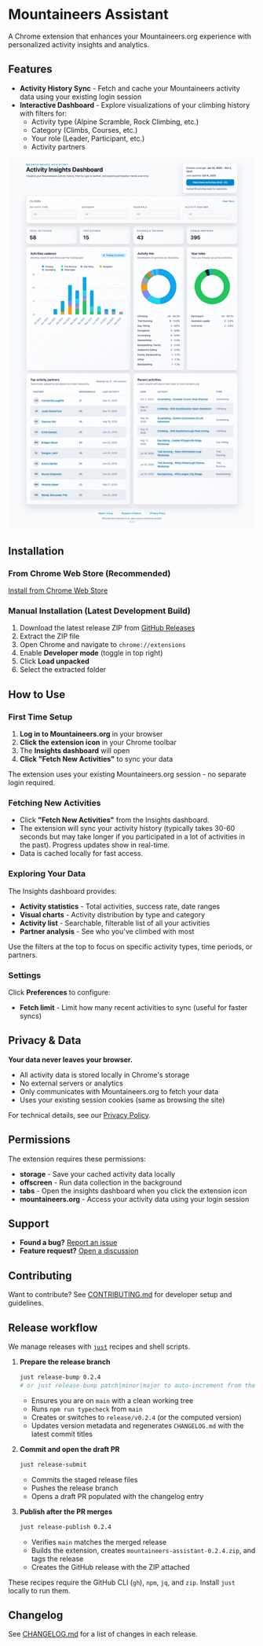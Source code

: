 # Mountaineers Assistant

A Chrome extension that enhances your Mountaineers.org experience with personalized activity insights and analytics.

## Features

- **Activity History Sync** - Fetch and cache your Mountaineers activity data using your existing login session
- **Interactive Dashboard** - Explore visualizations of your climbing history with filters for:
  - Activity type (Alpine Scramble, Rock Climbing, etc.)
  - Category (Climbs, Courses, etc.)
  - Your role (Leader, Participant, etc.)
  - Activity partners

![Insights dashboard screenshot](tests/chrome-extension/insights-dashboard-visual.spec.ts-snapshots/insights-default-chromium-extension-darwin.png)

## Installation

### From Chrome Web Store (Recommended)

[Install from Chrome Web Store](https://chromewebstore.google.com/detail/mountaineers-assistant/dinamjoegfooacbhmhgbjeidfgcmbonl)

### Manual Installation (Latest Development Build)

1. Download the latest release ZIP from [GitHub Releases](https://github.com/dreamiurg/mountaineers-assistant/releases)
2. Extract the ZIP file
3. Open Chrome and navigate to `chrome://extensions`
4. Enable **Developer mode** (toggle in top right)
5. Click **Load unpacked**
6. Select the extracted folder

## How to Use

### First Time Setup

1. **Log in to Mountaineers.org** in your browser
2. **Click the extension icon** in your Chrome toolbar
3. The **Insights dashboard** will open
4. **Click "Fetch New Activities"** to sync your data

The extension uses your existing Mountaineers.org session - no separate login required.

### Fetching New Activities

- Click **"Fetch New Activities"** from the Insights dashboard.
- The extension will sync your activity history (typically takes 30-60 seconds but may take longer if you participated in a lot of activities in the past). Progress updates show in real-time.
- Data is cached locally for fast access.

### Exploring Your Data

The Insights dashboard provides:

- **Activity statistics** - Total activities, success rate, date ranges
- **Visual charts** - Activity distribution by type and category
- **Activity list** - Searchable, filterable list of all your activities
- **Partner analysis** - See who you've climbed with most

Use the filters at the top to focus on specific activity types, time periods, or partners.

### Settings

Click **Preferences** to configure:

- **Fetch limit** - Limit how many recent activities to sync (useful for faster syncs)

## Privacy & Data

**Your data never leaves your browser.**

- All activity data is stored locally in Chrome's storage
- No external servers or analytics
- Only communicates with Mountaineers.org to fetch your data
- Uses your existing session cookies (same as browsing the site)

For technical details, see our [Privacy Policy](PRIVACY.md).

## Permissions

The extension requires these permissions:

- **storage** - Save your cached activity data locally
- **offscreen** - Run data collection in the background
- **tabs** - Open the insights dashboard when you click the extension icon
- **mountaineers.org** - Access your activity data using your login session

## Support

- **Found a bug?** [Report an issue](https://github.com/dreamiurg/mountaineers-assistant/issues)
- **Feature request?** [Open a discussion](https://github.com/dreamiurg/mountaineers-assistant/discussions)

## Contributing

Want to contribute? See [CONTRIBUTING.md](CONTRIBUTING.md) for developer setup and guidelines.

## Release workflow

We manage releases with [`just`](https://just.systems/man/en/) recipes and shell scripts.

1. **Prepare the release branch**

   ```bash
   just release-bump 0.2.4
   # or just release-bump patch|minor|major to auto-increment from the current version
   ```

   - Ensures you are on `main` with a clean working tree
   - Runs `npm run typecheck` from `main`
   - Creates or switches to `release/v0.2.4` (or the computed version)
   - Updates version metadata and regenerates `CHANGELOG.md`
     with the latest commit titles

2. **Commit and open the draft PR**

   ```bash
   just release-submit
   ```

   - Commits the staged release files
   - Pushes the release branch
   - Opens a draft PR populated with the changelog entry

3. **Publish after the PR merges**

   ```bash
   just release-publish 0.2.4
   ```

   - Verifies `main` matches the merged release
   - Builds the extension, creates `mountaineers-assistant-0.2.4.zip`, and tags the release
   - Creates the GitHub release with the ZIP attached

These recipes require the GitHub CLI (`gh`), `npm`, `jq`, and `zip`. Install `just` locally to run them.

## Changelog

See [CHANGELOG.md](CHANGELOG.md) for a list of changes in each release.
